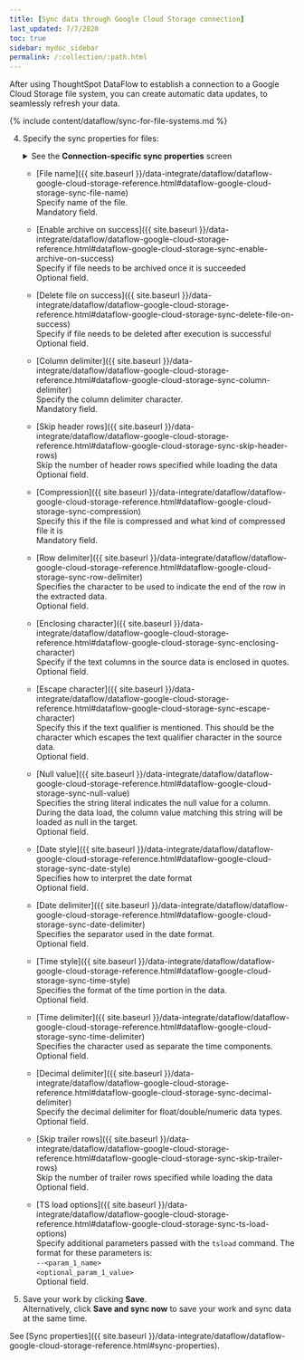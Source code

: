 ```yaml
---
title: [Sync data through Google Cloud Storage connection]
last_updated: 7/7/2020
toc: true
sidebar: mydoc_sidebar
permalink: /:collection/:path.html
---
```

After using ThoughtSpot DataFlow to establish a connection to a Google Cloud Storage file system, you can create automatic data updates, to seamlessly refresh your data.

{% include content/dataflow/sync-for-file-systems.md %}

4. Specify the sync properties for files:

   <details>
     <summary>See the <strong>Connection-specific sync properties</strong> screen</summary>
     <p><img src="../../images/dataflow-set-sync-properties-draft.png" alt="Enter sync details" /></p></details>

   * [File name]({{ site.baseurl }}/data-integrate/dataflow/dataflow-google-cloud-storage-reference.html#dataflow-google-cloud-storage-sync-file-name)<br/>Specify name of the file.<br/>Mandatory field.
   * [Enable archive on success]({{ site.baseurl }}/data-integrate/dataflow/dataflow-google-cloud-storage-reference.html#dataflow-google-cloud-storage-sync-enable-archive-on-success)<br/>Specify if file needs to be archived once it is succeeded<br/>Optional field.
   * [Delete file on success]({{ site.baseurl }}/data-integrate/dataflow/dataflow-google-cloud-storage-reference.html#dataflow-google-cloud-storage-sync-delete-file-on-success)<br/>Specify if file needs to be deleted after execution is successful<br/>Optional field.
   * [Column delimiter]({{ site.baseurl }}/data-integrate/dataflow/dataflow-google-cloud-storage-reference.html#dataflow-google-cloud-storage-sync-column-delimiter)<br/>Specify the column delimiter character.<br/>Mandatory field.
   * [Skip header rows]({{ site.baseurl }}/data-integrate/dataflow/dataflow-google-cloud-storage-reference.html#dataflow-google-cloud-storage-sync-skip-header-rows)<br/>Skip the number of header rows specified while loading the data<br/>Optional field.
   * [Compression]({{ site.baseurl }}/data-integrate/dataflow/dataflow-google-cloud-storage-reference.html#dataflow-google-cloud-storage-sync-compression)<br/>Specify this if the file is compressed and what kind of compressed file it is<br/>Mandatory field.
   * [Row delimiter]({{ site.baseurl }}/data-integrate/dataflow/dataflow-google-cloud-storage-reference.html#dataflow-google-cloud-storage-sync-row-delimiter)<br/>Specifies the character to be used to indicate the end of the row in the extracted data.<br/>Optional field.
   * [Enclosing character]({{ site.baseurl }}/data-integrate/dataflow/dataflow-google-cloud-storage-reference.html#dataflow-google-cloud-storage-sync-enclosing-character)<br/>Specify if the text columns in the source data is enclosed in quotes.<br/>Optional field.
   * [Escape character]({{ site.baseurl }}/data-integrate/dataflow/dataflow-google-cloud-storage-reference.html#dataflow-google-cloud-storage-sync-escape-character)<br/>Specify this if the text qualifier is mentioned. This should be the character which escapes the text qualifier character in the source data.<br/>Optional field.
   * [Null value]({{ site.baseurl }}/data-integrate/dataflow/dataflow-google-cloud-storage-reference.html#dataflow-google-cloud-storage-sync-null-value)<br/>Specifies the string literal indicates the null value for a column. During the data load, the column value matching this string will be loaded as null in the target.<br/>Optional field.
   * [Date style]({{ site.baseurl }}/data-integrate/dataflow/dataflow-google-cloud-storage-reference.html#dataflow-google-cloud-storage-sync-date-style)<br/>Specifies how to interpret the date format<br/>Optional field.
   * [Date delimiter]({{ site.baseurl }}/data-integrate/dataflow/dataflow-google-cloud-storage-reference.html#dataflow-google-cloud-storage-sync-date-delimiter)<br/>Specifies the separator used in the date format.<br/>Optional field.
   * [Time style]({{ site.baseurl }}/data-integrate/dataflow/dataflow-google-cloud-storage-reference.html#dataflow-google-cloud-storage-sync-time-style)<br/>Specifies the format of the time portion in the data.<br/>Optional field.
   * [Time delimiter]({{ site.baseurl }}/data-integrate/dataflow/dataflow-google-cloud-storage-reference.html#dataflow-google-cloud-storage-sync-time-delimiter)<br/>Specifies the character used as separate the time components.<br/>Optional field.

   * [Decimal delimiter]({{ site.baseurl }}/data-integrate/dataflow/dataflow-google-cloud-storage-reference.html#dataflow-google-cloud-storage-sync-decimal-delimiter)<br/>Specify the decimal delimiter for float/double/numeric data types.<br/>Optional field.
   * [Skip trailer rows]({{ site.baseurl }}/data-integrate/dataflow/dataflow-google-cloud-storage-reference.html#dataflow-google-cloud-storage-sync-skip-trailer-rows)<br/>Skip the number of trailer rows specified while loading the data<br/>Optional field.
   * [TS load options]({{ site.baseurl }}/data-integrate/dataflow/dataflow-google-cloud-storage-reference.html#dataflow-google-cloud-storage-sync-ts-load-options)<br/>Specify additional parameters passed with the <code>tsload</code> command. The format for these parameters is:<br/><code>--&lt;param_1_name&gt; &lt;optional_param_1_value&gt;</code><br/>Optional field.      

5. Save your work by clicking **Save**.<br/>Alternatively, click **Save and sync now** to save your work and sync data at the same time.


See [Sync properties]({{ site.baseurl }}/data-integrate/dataflow/dataflow-google-cloud-storage-reference.html#sync-properties).
